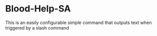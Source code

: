 # Blood-Help-SA
This is an easily configurable simple command that outputs text when triggered by a slash command
